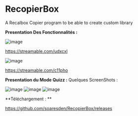# RecopierBox
A Recalbox Copier program to be able to create custom library

**Presentation Des Fonctionnalités :**

![image](https://user-images.githubusercontent.com/54243866/99268623-b3c70e00-2825-11eb-95ee-389d7bde9db8.png)



https://streamable.com/udxcxl

![image](https://user-images.githubusercontent.com/54243866/99838075-daa87b80-2b68-11eb-8be7-03edba060ef5.png)

https://streamable.com/c11pho

**Presentation du Mode Quizz :**
Quelques ScreenShots :

![image](https://user-images.githubusercontent.com/54243866/99268270-38655c80-2825-11eb-89e9-d3cd9b548c70.png)
![image](https://user-images.githubusercontent.com/54243866/99268284-3bf8e380-2825-11eb-90c9-852a3fd53d76.png)
![image](https://user-images.githubusercontent.com/54243866/99268310-4915d280-2825-11eb-8265-453039f930c8.png)

**Téléchargement : **

https://github.com/soaresden/RecopierBox/releases
